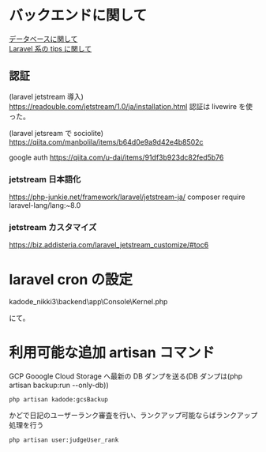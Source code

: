 # バックエンドに関して

[データベースに関して](01_db.md)  
[Laravel 系の tips に関して](02_laravel.md)

## 認証

(laravel jetstream 導入)
https://readouble.com/jetstream/1.0/ja/installation.html
認証は livewire を使った。

(laravel jetsream で sociolite)
https://qiita.com/manbolila/items/b64d0e9a9d42e4b8502c

google auth
https://qiita.com/u-dai/items/91df3b923dc82fed5b76

### jetstream 日本語化

https://php-junkie.net/framework/laravel/jetstream-ja/
composer require laravel-lang/lang:~8.0

### jetstream カスタマイズ

https://biz.addisteria.com/laravel_jetstream_customize/#toc6

# laravel cron の設定

kadode_nikki3\backend\app\Console\Kernel.php

にて。

# 利用可能な追加 artisan コマンド

GCP Gooogle Cloud Storage へ最新の DB ダンプを送る(DB ダンプは(php artisan backup:run --only-db))

```
php artisan kadode:gcsBackup
```

かどで日記のユーザーランク審査を行い、ランクアップ可能ならばランクアップ処理を行う

```
php artisan user:judgeUser_rank
```
